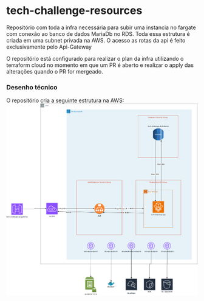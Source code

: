 # tech-challenge-resources

Repositório com toda a infra necessária para subir uma instancia no fargate com conexão ao banco de dados MariaDb no RDS. Toda essa estrutura é criada em uma subnet privada na AWS. O acesso as rotas da api é feito exclusivamente pelo Api-Gateway

O repositório está configurado para realizar o plan da infra utilizando o terraform cloud no momento em que um PR é aberto e realizar o apply das alterações quando o PR for mergeado.


### Desenho técnico
O repositório cria a seguinte estrutura na AWS:
![image](doc/tech-challenge.png)